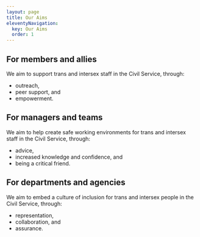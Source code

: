 ```yaml
---
layout: page
title: Our Aims
eleventyNavigation:
  key: Our Aims
  order: 1
---
```

## For members and allies

We aim to support trans and intersex staff  in the Civil Service, through:

- outreach,
- peer support, and
- empowerment.

## For managers and teams

We aim to help create safe working environments for trans and intersex staff in the Civil Service, through:

- advice,
- increased knowledge and confidence, and
- being a critical friend.

## For departments and agencies

We aim to embed a culture of inclusion for trans and intersex people in the Civil Service, through:

- representation,
- collaboration, and
- assurance.
